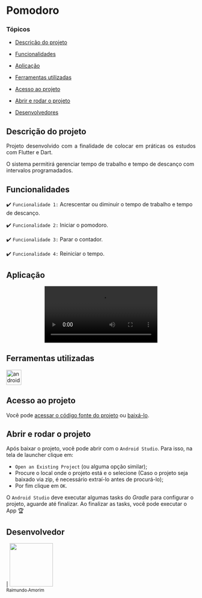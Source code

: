 # Pomodoro

### Tópicos 

- [Descrição do projeto](#descrição-do-projeto)

- [Funcionalidades](#funcionalidades)

- [Aplicação](#aplicação)

- [Ferramentas utilizadas](#ferramentas-utilizadas)

- [Acesso ao projeto](#acesso-ao-projeto)

- [Abrir e rodar o projeto](#abrir-e-rodar-o-projeto)

- [Desenvolvedores](#desenvolvedores)


## Descrição do projeto 

<p align="justify">
 Projeto desenvolvido com a finalidade de colocar em práticas os estudos com Flutter e Dart.

O sistema permitirá gerenciar tempo de trabalho e tempo de descanço com intervalos programadados.


## Funcionalidades

:heavy_check_mark: `Funcionalidade 1:` Acrescentar ou diminuir o tempo de trabalho e tempo de descanço.

:heavy_check_mark: `Funcionalidade 2:` Iniciar o pomodoro.

:heavy_check_mark: `Funcionalidade 3:` Parar o contador.

:heavy_check_mark: `Funcionalidade 4:` Reiniciar o tempo.

## Aplicação

<div align="center">

![Android Emulator](https://github.com/rjunioramorim/flutter-pomodoro/blob/main/assets/video%20cortado.mp4)

  </div>

###

## Ferramentas utilizadas



<a href="https://https://flutter.dev" target="_blank"> <img src="https://storage.googleapis.com/cms-storage-bucket/6a07d8a62f4308d2b854.svg" alt="androidStudio" width="40" height="40"/> </a> 

###

## Acesso ao projeto

Você pode [acessar o código fonte do projeto](https://github.com/rjunioramorim/flutter-pomodoro) ou [baixá-lo](https://github.com/rjunioramorim/flutter-pomodoro/archive/refs/heads/main.zip).

## Abrir e rodar o projeto

Após baixar o projeto, você pode abrir com o `Android Studio`. Para isso, na tela de launcher clique em:

- `Open an Existing Project` (ou alguma opção similar);
- Procure o local onde o projeto está e o selecione (Caso o projeto seja baixado via zip, é necessário extraí-lo antes de procurá-lo);
- Por fim clique em `OK`.

O `Android Studio` deve executar algumas tasks do *Gradle* para configurar o projeto, aguarde até finalizar. Ao finalizar as tasks, você pode executar o App 🏆 

## Desenvolvedor

| [<img src="https://avatars.githubusercontent.com/u/1358245?v=4" width=115><br><sub>Raimundo Amorim</sub>](https://github.com/rjunioramorim) 
